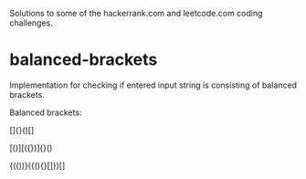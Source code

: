 Solutions to some of the hackerrank.com and leetcode.com coding challenges.

# balanced-brackets

Implementation for checking if entered input string is consisting of balanced brackets.

Balanced brackets:

[]{}()[]

[()][({})]{}()

{(())}({(){}[]})[]
